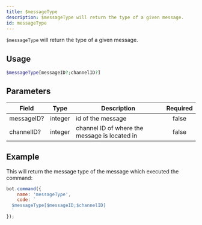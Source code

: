 ```yaml
---
title: $messageType
description: $messageType will return the type of a given message.
id: messageType
---
```


`$messageType` will return the type of a given message.

## Usage

```php
$messageType[messageID?;channelID?]
```

## Parameters

| Field      | Type    | Description                                   | Required |
|------------|---------|-----------------------------------------------|:--------:|
| messageID? | integer | id of the message                             |  false   |
| channelID? | integer | channel ID of where the message is located in |  false   |

## Example

This will return the message type of the message which executed the command:

```javascript
bot.command({
    name: 'messageType',
    code: `
  $messageType[$messageID;$channelID]
  `
});
```
